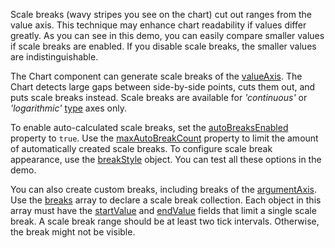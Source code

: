 Scale breaks (wavy stripes you see on the chart) cut out ranges from the value axis.  This technique may enhance chart readability if values differ greatly. As you can see in this demo, you can easily compare smaller values if scale breaks are enabled. If you disable scale breaks, the smaller values are indistinguishable. 

The Chart component can generate scale breaks of the [valueAxis](/Documentation/ApiReference/UI_Components/dxChart/Configuration/valueAxis/). The Chart detects large gaps between side-by-side points, cuts them out, and puts scale breaks instead. Scale breaks are available for *'continuous'* or *'logarithmic'* [type](/Documentation/ApiReference/UI_Components/dxChart/Configuration/valueAxis/#type) axes only.

To enable auto-calculated scale breaks, set the [autoBreaksEnabled](/Documentation/ApiReference/UI_Components/dxChart/Configuration/valueAxis/#autoBreaksEnabled) property to `true`. Use the [maxAutoBreakCount](/Documentation/ApiReference/UI_Components/dxChart/Configuration/valueAxis/#maxAutoBreakCount) property to limit the amount of automatically created scale breaks. To configure scale break appearance, use the [breakStyle](/Documentation/ApiReference/UI_Components/dxChart/Configuration/valueAxis/breakStyle/) object. You can test all these options in the demo.

You can also create custom breaks, including breaks of the [argumentAxis](/Documentation/ApiReference/UI_Components/dxChart/Configuration/argumentAxis/). Use the [breaks](/Documentation/ApiReference/UI_Components/dxChart/Configuration/argumentAxis/breaks/) array to declare a scale break collection. Each object in this array must have the [startValue](/Documentation/ApiReference/UI_Components/dxChart/Configuration/argumentAxis/breaks/#startValue) and [endValue](/Documentation/ApiReference/UI_Components/dxChart/Configuration/argumentAxis/breaks/#endValue) fields that limit a single scale break. A scale break range should be at least two tick intervals. Otherwise, the break might not be visible.